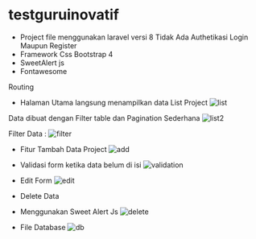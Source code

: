 # testguruinovatif
- Project file menggunakan laravel versi 8
  Tidak Ada Authetikasi Login Maupun Register
- Framework Css Bootstrap 4
- SweetAlert js
- Fontawesome

Routing
- Halaman Utama langsung menampilkan data List Project
![list](https://user-images.githubusercontent.com/18047284/174346111-fb5fc237-71f7-4575-8775-fbc13a5e72f2.PNG)

Data dibuat dengan Filter table dan Pagination Sederhana
![list2](https://user-images.githubusercontent.com/18047284/174346257-d17b5c83-ea44-4507-ab42-d0f2d5a4b803.PNG)

Filter Data : 
![filter](https://user-images.githubusercontent.com/18047284/174346321-f2460390-4d86-458c-9ec1-030cae926184.PNG)

- Fitur Tambah Data Project
![add](https://user-images.githubusercontent.com/18047284/174346367-4caba859-25ec-4b55-8dd1-8ed3ecfb273f.PNG)

- Validasi form ketika data belum di isi
![validation](https://user-images.githubusercontent.com/18047284/174346516-68a832d3-2c7c-4a2c-9bda-d58801eb4603.PNG)

- Edit Form
![edit](https://user-images.githubusercontent.com/18047284/174346636-3085aee5-40bc-44d7-afb8-c7631a3b65c0.PNG)

- Delete Data 
- Menggunakan Sweet Alert Js
![delete](https://user-images.githubusercontent.com/18047284/174346659-1b46eaea-740c-4fc4-a754-a8013e7add84.PNG)

- File Database
![db](https://user-images.githubusercontent.com/18047284/174347072-8000bda4-7418-4562-ae4a-021445a2e0ec.PNG)


